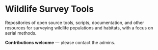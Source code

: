 # Wildlife Survey Tools

Repositories of open source tools, scripts, documentation, and other resources for surveying wildlife populations and habitats, with a focus on aerial methods.

**Contributions welcome** — please contact the admins.
